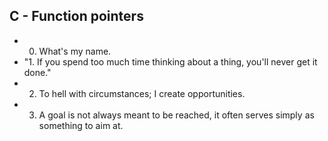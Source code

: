 ## C - Function pointers

- 0. What's my name.
- "1. If you spend too much time thinking about a thing, you'll never get it done."
- 2. To hell with circumstances; I create opportunities.
- 3. A goal is not always meant to be reached, it often serves simply as something to aim at.
